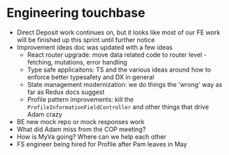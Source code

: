 # Engineering touchbase

- Direct Deposit work continues on, but it looks like most of our FE work will be finished up this sprint until further notice
- Improvement ideas doc was updated with a few ideas
  - React router upgrade: move data related code to router level - fetching, mutations, error handling
  - Type safe applicaitons: TS and the various ideas around how to enforce better typesafety and DX in general
  - State management modernization: we do things the 'wrong' way as far as Redux docs suggest
  - Profile pattern improvements: kill the `ProfileInformationFieldController` and other things that drive Adam crazy
- BE new mock repo or mock responses work
- What did Adam miss from the COP meeting?
- How is MyVa going? Where can we help each other
- FS engineer being hired for Profile after Pam leaves in May 
